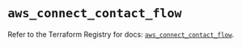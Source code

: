# `aws_connect_contact_flow`

Refer to the Terraform Registry for docs: [`aws_connect_contact_flow`](https://registry.terraform.io/providers/hashicorp/aws/5.62.0/docs/resources/connect_contact_flow).
